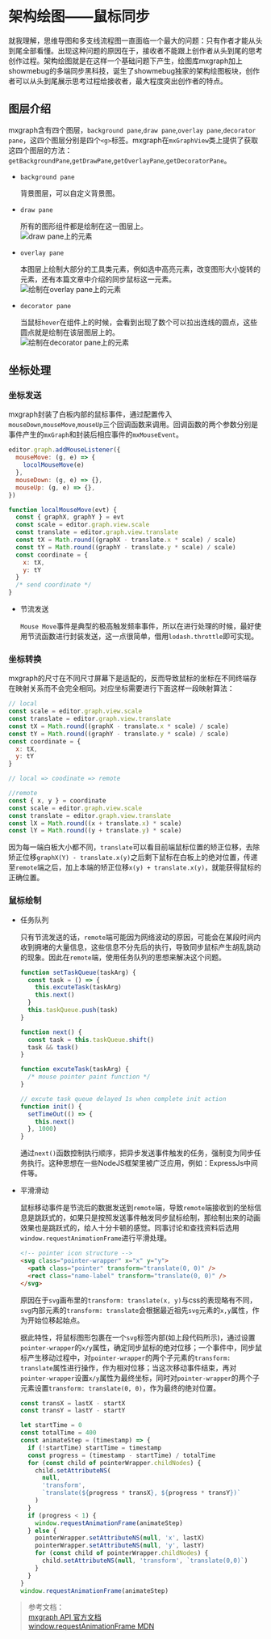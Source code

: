 # 架构绘图——鼠标同步

就我理解，思维导图和多支线流程图一直面临一个最大的问题：只有作者才能从头到尾全部看懂。出现这种问题的原因在于，接收者不能跟上创作者从头到尾的思考创作过程。架构绘图就是在这样一个基础问题下产生，绘图库mxgraph加上showmebug的多端同步黑科技，诞生了showmebug独家的架构绘图板块，创作者可以从头到尾展示思考过程给接收者，最大程度突出创作者的特点。

## 图层介绍

mxgraph含有四个图层，`background pane`,`draw pane`,`overlay pane`,`decorator pane`，这四个图层分别是四个`<g>`标签。mxgraph在`mxGraphView`类上提供了获取这四个图层的方法：`getBackgroundPane`,`getDrawPane`,`getOverlayPane`,`getDecoratorPane`。

- `background pane`

  背景图层，可以自定义背景图。

- `draw pane`

  所有的图形组件都是绘制在这一图层上。  
  ![draw pane上的元素](https://github.com/Lhasa23/my-image-repo/blob/master/drawPane.png)

- `overlay pane`

  本图层上绘制大部分的工具类元素，例如选中高亮元素，改变图形大小旋转的元素，还有本篇文章中介绍的同步鼠标这一元素。  
  ![绘制在overlay pane上的元素](https://github.com/Lhasa23/my-image-repo/blob/master/overlayPane.png)

- `decorator pane`
  
  当鼠标`hover`在组件上的时候，会看到出现了数个可以拉出连线的圆点，这些圆点就是绘制在该层图层上的。  
  ![绘制在decorator pane上的元素](https://github.com/Lhasa23/my-image-repo/blob/master/decoratorPane.png)


## 坐标处理

### 坐标发送

mxgraph封装了白板内部的鼠标事件，通过配置传入`mouseDown`,`mouseMove`,`mouseUp`三个回调函数来调用。回调函数的两个参数分别是事件产生的`mxGraph`和封装后相应事件的`mxMouseEvent`。

```js
editor.graph.addMouseListener({
  mouseMove: (g, e) => {
    locolMouseMove(e)
  },
  mouseDown: (g, e) => {},
  mouseUp: (g, e) => {},
})

function localMouseMove(evt) {
  const { graphX, graphY } = evt
  const scale = editor.graph.view.scale
  const translate = editor.graph.view.translate
  const tX = Math.round((graphX - translate.x * scale) / scale)
  const tY = Math.round((graphY - translate.y * scale) / scale)
  const coordinate = {
    x: tX,
    y: tY
  }
  /* send coordinate */
}
```

- 节流发送

    `Mouse Move`事件是典型的极高触发频率事件，所以在进行处理的时候，最好使用节流函数进行封装发送，这一点很简单，借用`lodash.throttle`即可实现。

### 坐标转换

mxgraph的尺寸在不同尺寸屏幕下是适配的，反而导致鼠标的坐标在不同终端存在映射关系而不会完全相同。对应坐标需要进行下面这样一段映射算法：

```js
// local
const scale = editor.graph.view.scale
const translate = editor.graph.view.translate
const tX = Math.round((graphX - translate.x * scale) / scale)
const tY = Math.round((graphY - translate.y * scale) / scale)
const coordinate = {
  x: tX,
  y: tY
}

// local => coodinate => remote

//remote
const { x, y } = coordinate
const scale = editor.graph.view.scale
const translate = editor.graph.view.translate
const lX = Math.round((x + translate.x) * scale)
const lY = Math.round((y + translate.y) * scale)
```

因为每一端白板大小都不同，`translate`可以看目前端鼠标位置的矫正位移，去除矫正位移`graphX(Y) - translate.x(y)`之后剩下鼠标在白板上的绝对位置，传递至`remote`端之后，加上本端的矫正位移`x(y) + translate.x(y)`，就能获得鼠标的正确位置。

### 鼠标绘制

- 任务队列

    只有节流发送的话，`remote`端可能因为网络波动的原因，可能会在某段时间内收到拥堵的大量信息，这些信息不分先后的执行，导致同步鼠标产生胡乱跳动的现象。因此在`remote`端，使用任务队列的思想来解决这个问题。

    ```js
    function setTaskQueue(taskArg) {
      const task = () => {
        this.excuteTask(taskArg)
        this.next()
      }
      this.taskQueue.push(task)
    }

    function next() {
      const task = this.taskQueue.shift()
      task && task()
    }

    function excuteTask(taskArg) {
      /* mouse pointer paint function */
    }

    // excute task queue delayed 1s when complete init action
    function init() {
      setTimeOut(() => {
        this.next()
      }, 1000)
    }
    ```

    通过`next()`函数控制执行顺序，把异步发送事件触发的任务，强制变为同步任务执行。这种思想在一些NodeJS框架里被广泛应用，例如：ExpressJs中间件等。

- 平滑滑动

    鼠标移动事件是节流后的数据发送到`remote`端，导致`remote`端接收到的坐标信息是跳跃式的，如果只是按照发送事件触发同步鼠标绘制，那绘制出来的动画效果也是跳跃式的，给人十分卡顿的感觉。同事讨论和查找资料后选用`window.requestAnimationFrame`进行平滑处理。

    ```html
    <!-- pointer icon structure -->
    <svg class="pointer-wrapper" x="x" y="y">
      <path class="pointer" transform="translate(0, 0)" />
      <rect class="name-label" transform="translate(0, 0)" />
    </svg>
    ```
    
    原因在于`svg`画布里的`transform: translate(x, y)`与css的表现略有不同，`svg`内部元素的`transform: translate`会根据最近祖先`svg`元素的`x,y`属性，作为开始位移起始点。

    据此特性，将鼠标图形包裹在一个`svg`标签内部(如上段代码所示)，通过设置`pointer-wrapper`的`x/y`属性，确定同步鼠标的绝对位移；一个事件中，同步鼠标产生移动过程中，对`pointer-wrapper`的两个子元素的`transform: translate`属性进行操作，作为相对位移；当这次移动事件结束，再对`pointer-wrapper`设置`x/y`属性为最终坐标，同时对`pointer-wrapper`的两个子元素设置`transform: translate(0, 0)`，作为最终的绝对位置。

    ```js
    const transX = lastX - startX
    const transY = lastY - startY

    let startTime = 0
    const totalTime = 400
    const animateStep = (timestamp) => {
      if (!startTime) startTime = timestamp
      const progress = (timestamp - startTime) / totalTime
      for (const child of pointerWrapper.childNodes) {
        child.setAttributeNS(
          null,
          'transform',
          `translate(${progress * transX}, ${progress * transY})`
        )
      }
      if (progress < 1) {
        window.requestAnimationFrame(animateStep)
      } else {
        pointerWrapper.setAttributeNS(null, 'x', lastX)
        pointerWrapper.setAttributeNS(null, 'y', lastY)
        for (const child of pointerWrapper.childNodes) {
          child.setAttributeNS(null, 'transform', `translate(0,0)`)
        }
      }
    }
    window.requestAnimationFrame(animateStep)
    ```

> 参考文档：  
> [mxgraph API 官方文档](http://jgraph.github.io/mxgraph/docs/js-api/files/index-txt.html)  
> [window.requestAnimationFrame MDN](https://developer.mozilla.org/zh-CN/docs/Web/API/Window/requestAnimationFrame)
